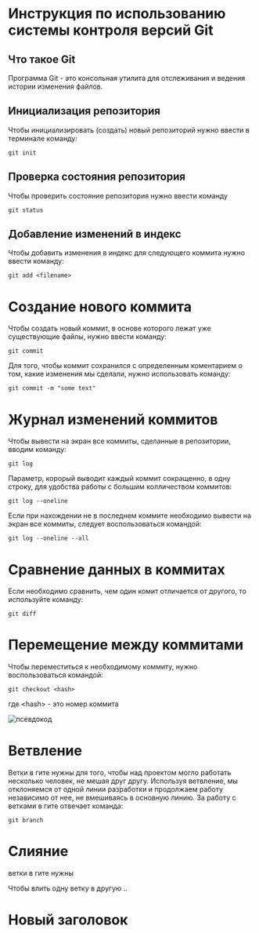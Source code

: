 # **Инструкция по использованию системы контроля версий Git**

## Что такое Git

Программа Git - это консольная утилита для отслеживания и ведения истории изменения файлов.

## Инициализация репозитория

Чтобы инициализировать (создать) новый репозиторий нужно ввести в терминале команду:

    git init 

## Проверка состояния репозитория

Чтобы проверить состояние репозитория нужно ввести команду

    git status

## Добавление изменений в индекс

Чтобы добавить изменения в индекс для следующего коммита нужно ввести команду:

    git add <filename>

# Создание нового коммита

Чтобы создать новый коммит, в основе которого лежат уже существующие файлы, нужно ввести команду:

    git commit

Для того, чтобы коммит сохранился с определенным коментарием о том, какие изменения мы сделали, нужно использовать команду:

    git commit -m "some text"

# Журнал изменений коммитов

Чтобы вывести на экран все коммиты, сделанные в репозитории, вводим команду:

    git log

Параметр, корорый выводит каждый коммит сокращенно, в одну строку, для удобства работы с большим колличеством коммитов:

    git log --oneline

Если при нахождении не в последнем коммите необходимо вывести на экран все коммиты, следует воспользоваться командой:

    git log --oneline --all

# Сравнение данных в коммитах

Если необходимо сравнить, чем один комит отличается от другого, то используйте команду:

    git diff

# Перемещение между коммитами

Чтобы переместиться к необходимому коммиту, нужно воспользоваться командой:

    git checkout <hash>

где \<hash> - это номер коммита

![псевдокод](4.PNG)

# Ветвление

Ветки в гите нужны для того, чтобы над проектом могло работать несколько человек, не мешая друг другу. 
Используя ветвление, мы отклоняемся от одной линии разработки и продолжаем работу независимо от нее, не вмешиваясь в основную линию. За работу с ветками в гите отвечает команда:

    git branch

# Слияние 
ветки в гите нужны

Чтобы влить одну ветку в другую ..


# Новый заголовок
